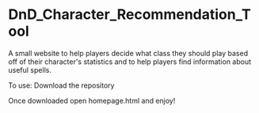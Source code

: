 # DnD_Character_Recommendation_Tool
A small website to help players decide what class they should play based off of their character's statistics and to help players find information about useful spells.

To use: Download the repository

Once downloaded open homepage.html and enjoy!
